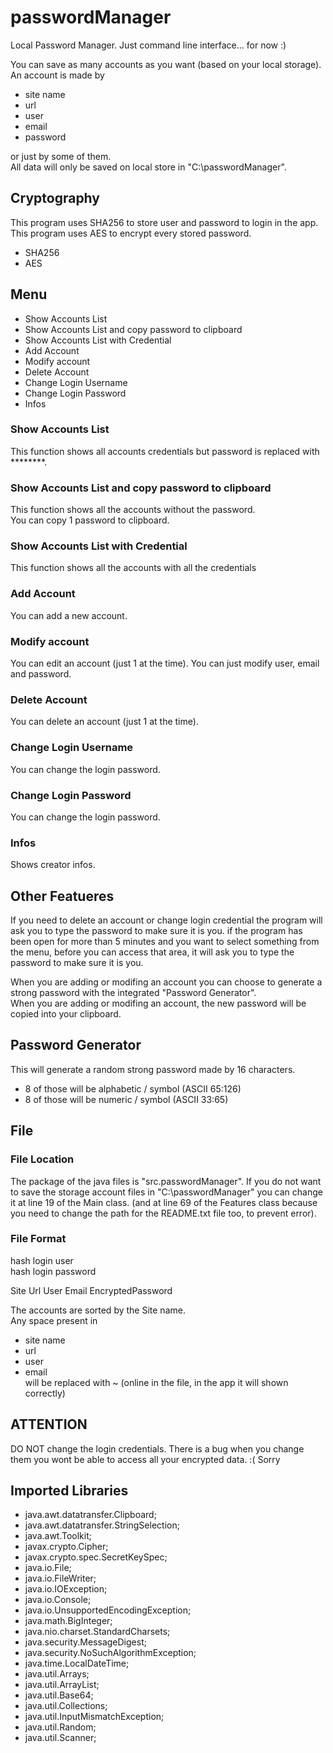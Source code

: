 # passwordManager
Local Password Manager. Just command line interface... for now :)

You can save as many accounts as you want (based on your local storage).
An account is made by
* site name
* url
* user
* email
* password

or just by some of them.  
All data will only be saved on local store in "C:\passwordManager".

## Cryptography
This program uses SHA256 to store user and password to login in the app.
This program uses AES to encrypt every stored password.
* SHA256
* AES

## Menu
* Show Accounts List
* Show Accounts List and copy password to clipboard
* Show Accounts List with Credential
* Add Account
* Modify account
* Delete Account
* Change Login Username
* Change Login Password
* Infos

### Show Accounts List
This function shows all accounts credentials but password is replaced with ********.

### Show Accounts List and copy password to clipboard
This function shows all the accounts without the password.   
You can copy 1 password to clipboard.

### Show Accounts List with Credential
This function shows all the accounts with all the credentials

### Add Account
You can add a new account.

### Modify account
You can edit an account (just 1 at the time).
You can just modify user, email and password.

### Delete Account
You can delete an account (just 1 at the time).

### Change Login Username
You can change the login password.

### Change Login Password
You can change the login password.

### Infos
Shows creator infos.

## Other Featueres
If you need to delete an account or change login credential the program will ask you to type the password to make sure it is you.
if the program has been open for more than 5 minutes and you want to select something from the menu, before you can access that area, it will ask you to type the password to make sure it is you.  

When you are adding or modifing an account you can choose to generate a strong password with the integrated "Password Generator".  
When you are adding or modifing an account, the new password will be copied into your clipboard.

## Password Generator
This will generate a random strong password made by 16 characters.   
* 8 of those will be alphabetic / symbol (ASCII 65:126)
* 8 of those will be numeric / symbol (ASCII 33:65)  

## File

### File Location
The package of the java files is "src.passwordManager".
If you do not want to save the storage account files in "C:\passwordManager" you can change it at line 19 of the Main class. (and at line 69 of the Features class because you need to change the path for the README.txt file too, to prevent error).

### File Format
hash login user   
hash login password   

Site Url User Email EncryptedPassword

The accounts are sorted by the Site name.  
Any space present in 
* site name
* url
* user
* email  
will be replaced with ~ (online in the file, in the app it will shown correctly)

## ATTENTION
DO NOT change the login credentials. There is a bug when you change them you wont be able to access all your encrypted data. :( Sorry

## Imported Libraries
* java.awt.datatransfer.Clipboard;
* java.awt.datatransfer.StringSelection;
* java.awt.Toolkit;
* javax.crypto.Cipher;
* javax.crypto.spec.SecretKeySpec;
* java.io.File;
* java.io.FileWriter;
* java.io.IOException;
* java.io.Console;
* java.io.UnsupportedEncodingException;
* java.math.BigInteger;
* java.nio.charset.StandardCharsets;
* java.security.MessageDigest;
* java.security.NoSuchAlgorithmException;
* java.time.LocalDateTime;
* java.util.Arrays;
* java.util.ArrayList;
* java.util.Base64;
* java.util.Collections;
* java.util.InputMismatchException;
* java.util.Random;
* java.util.Scanner;
